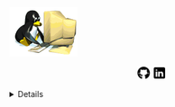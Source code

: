 <!---# ![sadouni-khouira](https://github.com/sadouni-khouira/sadouni-khouira/blob/main/DEV1.png)--->
<img src="https://github.com/sadouni-khouira/sadouni-khouira/blob/main/gifdev.gif"> <br/>
<!---### salut
Je suis développeuse --->
<p align='center'> 
  <a href="https://github.com/sadouni-khouira" ><img height="24" src="https://github.com/sadouni-khouira/sadouni-khouira/blob/main/github.png"></a>
  <a href="" ><img height="24" src="https://github.com/sadouni-khouira/sadouni-khouira/blob/main/linkedin.png"></a>
</p>
<details>
  <sumary> <strong>Ce que j'apprends ces jours-ci : </strong></sumary><br/>
  .Langage de structure, de mise en forme et de programmation:
               HTML5, CSS3, SQL, JavaScript et PHP <br/>
  .Frameworks: Bootstrap, Jquery et Laravel <br/>
  .Mise en place de Responsive Design, mise en place du versionning <br/>                                                  
  .SGBD: HeidiSQL, MySQL <br/>
  .Certification OPQUAST Maîtrise en qualité de projet Web <br/>
  .Initiation aux méthodes Agile.  
</details>
